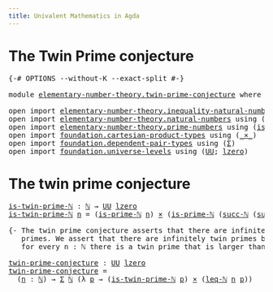 ```yaml
---
title: Univalent Mathematics in Agda
---
```


# The Twin Prime conjecture

<pre class="Agda"><a id="84" class="Symbol">{-#</a> <a id="88" class="Keyword">OPTIONS</a> <a id="96" class="Pragma">--without-K</a> <a id="108" class="Pragma">--exact-split</a> <a id="122" class="Symbol">#-}</a>

<a id="127" class="Keyword">module</a> <a id="134" href="elementary-number-theory.twin-prime-conjecture.html" class="Module">elementary-number-theory.twin-prime-conjecture</a> <a id="181" class="Keyword">where</a>

<a id="188" class="Keyword">open</a> <a id="193" class="Keyword">import</a> <a id="200" href="elementary-number-theory.inequality-natural-numbers.html" class="Module">elementary-number-theory.inequality-natural-numbers</a> <a id="252" class="Keyword">using</a> <a id="258" class="Symbol">(</a><a id="259" href="elementary-number-theory.inequality-natural-numbers.html#1431" class="Function">leq-ℕ</a><a id="264" class="Symbol">)</a>
<a id="266" class="Keyword">open</a> <a id="271" class="Keyword">import</a> <a id="278" href="elementary-number-theory.natural-numbers.html" class="Module">elementary-number-theory.natural-numbers</a> <a id="319" class="Keyword">using</a> <a id="325" class="Symbol">(</a><a id="326" href="elementary-number-theory.natural-numbers.html#1444" class="Datatype">ℕ</a><a id="327" class="Symbol">;</a> <a id="329" href="elementary-number-theory.natural-numbers.html#1478" class="InductiveConstructor">succ-ℕ</a><a id="335" class="Symbol">)</a>
<a id="337" class="Keyword">open</a> <a id="342" class="Keyword">import</a> <a id="349" href="elementary-number-theory.prime-numbers.html" class="Module">elementary-number-theory.prime-numbers</a> <a id="388" class="Keyword">using</a> <a id="394" class="Symbol">(</a><a id="395" href="elementary-number-theory.prime-numbers.html#1964" class="Function">is-prime-ℕ</a><a id="405" class="Symbol">)</a>
<a id="407" class="Keyword">open</a> <a id="412" class="Keyword">import</a> <a id="419" href="foundation.cartesian-product-types.html" class="Module">foundation.cartesian-product-types</a> <a id="454" class="Keyword">using</a> <a id="460" class="Symbol">(</a><a id="461" href="foundation-core.cartesian-product-types.html#577" class="Function Operator">_×_</a><a id="464" class="Symbol">)</a>
<a id="466" class="Keyword">open</a> <a id="471" class="Keyword">import</a> <a id="478" href="foundation.dependent-pair-types.html" class="Module">foundation.dependent-pair-types</a> <a id="510" class="Keyword">using</a> <a id="516" class="Symbol">(</a><a id="517" href="foundation-core.dependent-pair-types.html#502" class="Record">Σ</a><a id="518" class="Symbol">)</a>
<a id="520" class="Keyword">open</a> <a id="525" class="Keyword">import</a> <a id="532" href="foundation.universe-levels.html" class="Module">foundation.universe-levels</a> <a id="559" class="Keyword">using</a> <a id="565" class="Symbol">(</a><a id="566" href="foundation-core.universe-levels.html#222" class="Primitive">UU</a><a id="568" class="Symbol">;</a> <a id="570" href="Agda.Primitive.html#764" class="Primitive">lzero</a><a id="575" class="Symbol">)</a>
</pre>
# The twin prime conjecture

<pre class="Agda"><a id="is-twin-prime-ℕ"></a><a id="619" href="elementary-number-theory.twin-prime-conjecture.html#619" class="Function">is-twin-prime-ℕ</a> <a id="635" class="Symbol">:</a> <a id="637" href="elementary-number-theory.natural-numbers.html#1444" class="Datatype">ℕ</a> <a id="639" class="Symbol">→</a> <a id="641" href="foundation-core.universe-levels.html#222" class="Primitive">UU</a> <a id="644" href="Agda.Primitive.html#764" class="Primitive">lzero</a>
<a id="650" href="elementary-number-theory.twin-prime-conjecture.html#619" class="Function">is-twin-prime-ℕ</a> <a id="666" href="elementary-number-theory.twin-prime-conjecture.html#666" class="Bound">n</a> <a id="668" class="Symbol">=</a> <a id="670" class="Symbol">(</a><a id="671" href="elementary-number-theory.prime-numbers.html#1964" class="Function">is-prime-ℕ</a> <a id="682" href="elementary-number-theory.twin-prime-conjecture.html#666" class="Bound">n</a><a id="683" class="Symbol">)</a> <a id="685" href="foundation-core.cartesian-product-types.html#577" class="Function Operator">×</a> <a id="687" class="Symbol">(</a><a id="688" href="elementary-number-theory.prime-numbers.html#1964" class="Function">is-prime-ℕ</a> <a id="699" class="Symbol">(</a><a id="700" href="elementary-number-theory.natural-numbers.html#1478" class="InductiveConstructor">succ-ℕ</a> <a id="707" class="Symbol">(</a><a id="708" href="elementary-number-theory.natural-numbers.html#1478" class="InductiveConstructor">succ-ℕ</a> <a id="715" href="elementary-number-theory.twin-prime-conjecture.html#666" class="Bound">n</a><a id="716" class="Symbol">)))</a>

<a id="721" class="Comment">{- The twin prime conjecture asserts that there are infinitely many twin
   primes. We assert that there are infinitely twin primes by asserting that
   for every n : ℕ there is a twin prime that is larger than n. -}</a>

<a id="twin-prime-conjecture"></a><a id="939" href="elementary-number-theory.twin-prime-conjecture.html#939" class="Function">twin-prime-conjecture</a> <a id="961" class="Symbol">:</a> <a id="963" href="foundation-core.universe-levels.html#222" class="Primitive">UU</a> <a id="966" href="Agda.Primitive.html#764" class="Primitive">lzero</a>
<a id="972" href="elementary-number-theory.twin-prime-conjecture.html#939" class="Function">twin-prime-conjecture</a> <a id="994" class="Symbol">=</a>
  <a id="998" class="Symbol">(</a><a id="999" href="elementary-number-theory.twin-prime-conjecture.html#999" class="Bound">n</a> <a id="1001" class="Symbol">:</a> <a id="1003" href="elementary-number-theory.natural-numbers.html#1444" class="Datatype">ℕ</a><a id="1004" class="Symbol">)</a> <a id="1006" class="Symbol">→</a> <a id="1008" href="foundation-core.dependent-pair-types.html#502" class="Record">Σ</a> <a id="1010" href="elementary-number-theory.natural-numbers.html#1444" class="Datatype">ℕ</a> <a id="1012" class="Symbol">(λ</a> <a id="1015" href="elementary-number-theory.twin-prime-conjecture.html#1015" class="Bound">p</a> <a id="1017" class="Symbol">→</a> <a id="1019" class="Symbol">(</a><a id="1020" href="elementary-number-theory.twin-prime-conjecture.html#619" class="Function">is-twin-prime-ℕ</a> <a id="1036" href="elementary-number-theory.twin-prime-conjecture.html#1015" class="Bound">p</a><a id="1037" class="Symbol">)</a> <a id="1039" href="foundation-core.cartesian-product-types.html#577" class="Function Operator">×</a> <a id="1041" class="Symbol">(</a><a id="1042" href="elementary-number-theory.inequality-natural-numbers.html#1431" class="Function">leq-ℕ</a> <a id="1048" href="elementary-number-theory.twin-prime-conjecture.html#999" class="Bound">n</a> <a id="1050" href="elementary-number-theory.twin-prime-conjecture.html#1015" class="Bound">p</a><a id="1051" class="Symbol">))</a>
</pre>